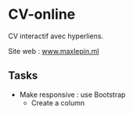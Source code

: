 # CV-online
CV interactif avec hyperliens.

Site web : www.maxlepin.ml

## Tasks 

* Make responsive : use Bootstrap 
  * Create a column
